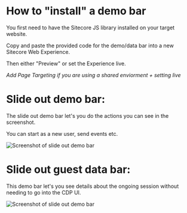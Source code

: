 # **How to "install" a demo bar**

You first need to have the Sitecore JS library installed on your target website.

Copy and paste the provided code for the demo/data bar into a new Sitecore Web Experience.

Then either "Preview" or set the Experience live.

*Add Page Targeting if you are using a shared enviorment + setting live*


# Slide out demo bar:

The slide out demo bar let's you do the actions you can see in the screenshot.

You can start as a new user, send events etc.

![Screenshot of slide out demo bar](https://i.ibb.co/sRzfwKK/Screenshot-2022-04-07-at-10-52-18.png "slide out demo bar")



# **Slide out guest data bar:**

This demo bar let's you see details about the ongoing session without needing to go into the CDP UI.

![Screenshot of slide out demo bar](https://i.ibb.co/rGtr0H5/thumbnail-image003-2.png "slide out demo bar")


